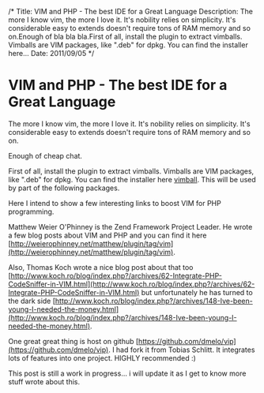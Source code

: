 /*
Title: VIM and PHP - The best IDE for a Great Language
Description: The more I know vim, the more I love it. It's nobility relies on simplicity. It's considerable easy to extends doesn't require tons of RAM memory and so on.Enough of bla bla bla.First of all, install the plugin to extract vimballs. Vimballs are VIM packages, like ".deb" for dpkg. You can find the installer here...
Date: 2011/09/05
*/

# VIM and PHP - The best IDE for a Great Language

The more I know vim, the more I love it. It's nobility relies on simplicity. It's considerable easy to extends doesn't require tons of RAM memory and so on.

Enough of cheap chat.

First of all, install the plugin to extract vimballs. Vimballs are VIM packages, like ".deb" for dpkg. You can find the installer here [vimball](http://www.vim.org/scripts/script.php?script_id=1502). This will be used by part of the following packages.

Here I intend to show a few interesting links to boost VIM for PHP programming.

Matthew Weier O'Phinney is the Zend Framework Project Leader. He wrote a few blog posts about VIM and PHP and you can find it here [http://weierophinney.net/matthew/plugin/tag/vim](http://weierophinney.net/matthew/plugin/tag/vim).

Also, Thomas Koch wrote a nice blog post about that too [http://www.koch.ro/blog/index.php?/archives/62-Integrate-PHP-CodeSniffer-in-VIM.html](http://www.koch.ro/blog/index.php?/archives/62-Integrate-PHP-CodeSniffer-in-VIM.html) but unfortunately he has turned to the dark side [http://www.koch.ro/blog/index.php?/archives/148-Ive-been-young-I-needed-the-money.html](http://www.koch.ro/blog/index.php?/archives/148-Ive-been-young-I-needed-the-money.html).

One great great thing is host on github [https://github.com/dmelo/vip](https://github.com/dmelo/vip). I had fork it from Tobias Schlitt. It integrates lots of features into one project. HIGHLY recommended :)

This post is still a work in progress... i will update it as I get to know more stuff wrote about this.
